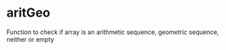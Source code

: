 # aritGeo
Function to check if array is an arithmetic sequence, geometric sequence, neither or empty
